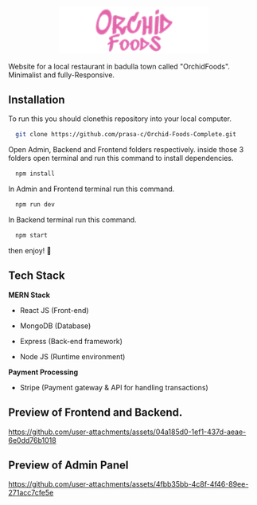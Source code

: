 <p align="center">
  <img src="https://github.com/prasa-c/Orchid-Foods-Complete/blob/main/frontend/src/assets/logo.png" alt="Description" width="300px">
</p>

<p>Website for a local restaurant in badulla town called "OrchidFoods". Minimalist and fully-Responsive. <p/>

## Installation

To run this you should clonethis repository into your local computer.

```bash
  git clone https://github.com/prasa-c/Orchid-Foods-Complete.git
```
Open Admin, Backend and Frontend folders respectively. inside those 3 folders open terminal and run this command to install dependencies.
```bash
  npm install
```
In Admin and Frontend terminal run this command.
```bash
  npm run dev
```
In Backend terminal run this command.
```bash
  npm start
```
then enjoy! 🎊

## Tech Stack

**MERN Stack** 

- React JS (Front-end)

- MongoDB (Database)

- Express (Back-end framework)

- Node JS (Runtime environment)

**Payment Processing** 

- Stripe (Payment gateway & API for handling transactions)
  
## Preview of Frontend and Backend.

https://github.com/user-attachments/assets/04a185d0-1ef1-437d-aeae-6e0dd76b1018

## Preview of Admin Panel

https://github.com/user-attachments/assets/4fbb35bb-4c8f-4f46-89ee-271acc7cfe5e
